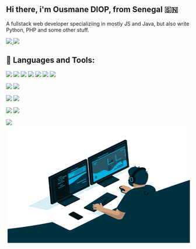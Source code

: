 

## Hi there, i'm Ousmane DIOP,  from Senegal 🇸🇳

A fullstack web developer specializiing in mostly JS and Java, but also write Python, PHP and some other stuff.

<a href="https://www.linkedin.com/in/ousmane-diop-5792a5170" target="_blank" alt="My LinkedIn"> 
  <img src="https://img.shields.io/badge/linkedin-%230077B5.svg?&style=for-the-badge&logo=linkedin&logoColor=white" />
</a>
<a href="https://twitter.com/ouznoreyni221" target="_blank" alt="Follow Me on Twitter"> 
    <img src="https://img.shields.io/badge/twitter-%231DA1F2.svg?&style=for-the-badge&logo=twitter&logoColor=white" />
</a>

## 🚀 Languages and Tools: 

<img src="https://img.shields.io/badge/javascript-%23F7DF1E.svg?&style=for-the-badge&logo=javascript&logoColor=white" /> <img src="https://img.shields.io/badge/react-%2361DAFB.svg?&style=for-the-badge&logo=react&logoColor=white" /> <img src="https://img.shields.io/badge/React_Native-61DAFB?style=for-the-badge&logo=react&logoColor=white" /> <img src="https://img.shields.io/badge/Node.js-303030?style=for-the-badge&logo=node.js&logoColor=white%22"/> <img src="https://img.shields.io/badge/angular-red?style=for-the-badge&logo=angular&logoColor=white"/> <img src="https://img.shields.io/badge/redux-fefefe?style=for-the-badge&logo=redux&logoColor=purple"/> <img src="https://img.shields.io/badge/next.js-303030?style=for-the-badge&logo=next.js&logoColor=white"/>


<img src="https://img.shields.io/badge/java-fefefe?style=for-the-badge&logo=java&logoColor=red"/> <img src="https://img.shields.io/badge/SPRING_BOOT-green?style=for-the-badge&logo=spring&logoColor=fefefe"/>


<img src="https://img.shields.io/badge/python-%233776AB.svg?&style=for-the-badge&logo=python&logoColor=FFD43B" /> <img src="https://img.shields.io/badge/Django-092E20?style=for-the-badge&logo=django&logoColor=white" />



<img src="https://img.shields.io/badge/PHP-fefefe?style=for-the-badge&logo=php&logoColor=474A8A"/> <img src="https://img.shields.io/badge/Symfony-fefefe?style=for-the-badge&logo=symfony&logoColor=black"/>

<img src="https://img.shields.io/badge/docker-fefefe?style=for-the-badge&logo=docker&logoColor=blue"/>

<img align="right" alt="GIF" src="https://github.com/ouznoreyni/ouznoreyni/blob/main/code.gif?raw=true" width="500" height="320" />

